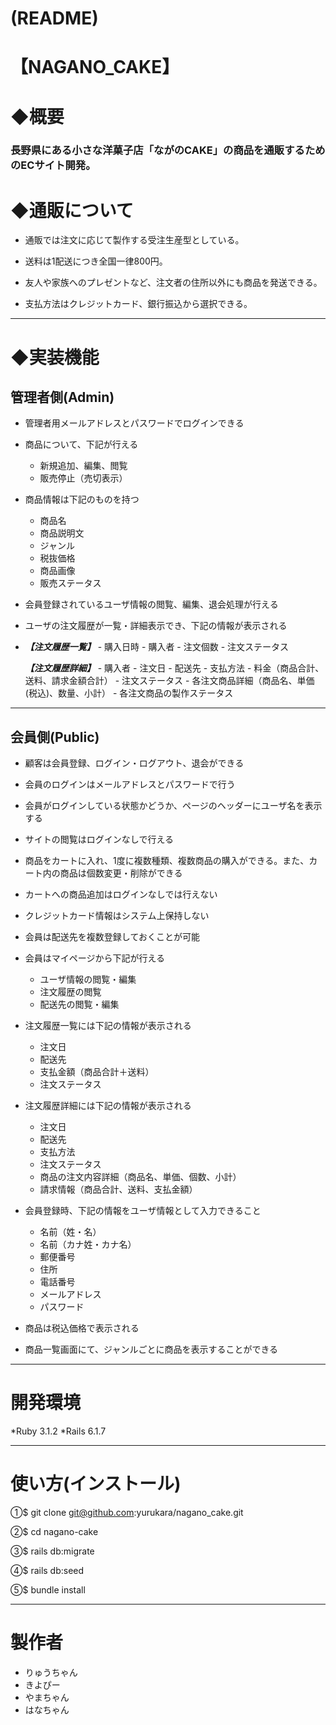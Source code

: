 # (README)





# 【NAGANO_CAKE】

# ◆概要
### 長野県にある小さな洋菓子店「ながのCAKE」の商品を通販するためのECサイト開発。

# ◆通販について

* 通販では注文に応じて製作する受注生産型としている。

* 送料は1配送につき全国一律800円。

* 友人や家族へのプレゼントなど、注文者の住所以外にも商品を発送できる。

* 支払方法はクレジットカード、銀行振込から選択できる。

___

# ◆実装機能
## 管理者側(Admin)

* 管理者用メールアドレスとパスワードでログインできる

* 商品について、下記が行える
    - 新規追加、編集、閲覧
    - 販売停止（売切表示）

* 商品情報は下記のものを持つ
    - 商品名
    - 商品説明文
    - ジャンル
    - 税抜価格
    - 商品画像
    - 販売ステータス

* 会員登録されているユーザ情報の閲覧、編集、退会処理が行える

* ユーザの注文履歴が一覧・詳細表示でき、下記の情報が表示される
* 
    ***【注文履歴一覧】***
      - 購入日時
      - 購入者
      - 注文個数
      - 注文ステータス

    ***【注文履歴詳細】***
      - 購入者
      - 注文日
      - 配送先
      - 支払方法
      - 料金（商品合計、送料、請求金額合計）
      - 注文ステータス
      - 各注文商品詳細（商品名、単価(税込)、数量、小計）
      - 各注文商品の製作ステータス
___
## 会員側(Public)

* 顧客は会員登録、ログイン・ログアウト、退会ができる

* 会員のログインはメールアドレスとパスワードで行う

* 会員がログインしている状態かどうか、ページのヘッダーにユーザ名を表示する

* サイトの閲覧はログインなしで行える

* 商品をカートに入れ、1度に複数種類、複数商品の購入ができる。また、カート内の商品は個数変更・削除ができる

* カートへの商品追加はログインなしでは行えない

* クレジットカード情報はシステム上保持しない

* 会員は配送先を複数登録しておくことが可能

* 会員はマイページから下記が行える
    - ユーザ情報の閲覧・編集
    - 注文履歴の閲覧
    - 配送先の閲覧・編集

* 注文履歴一覧には下記の情報が表示される
    - 注文日
    - 配送先
    - 支払金額（商品合計＋送料）
    - 注文ステータス


* 注文履歴詳細には下記の情報が表示される
    - 注文日
    - 配送先
    - 支払方法
    - 注文ステータス
    - 商品の注文内容詳細（商品名、単価、個数、小計）
    - 請求情報（商品合計、送料、支払金額）

* 会員登録時、下記の情報をユーザ情報として入力できること
    - 名前（姓・名）
    - 名前（カナ姓・カナ名）
    - 郵便番号
    - 住所
    - 電話番号
    - メールアドレス
    - パスワード

* 商品は税込価格で表示される

* 商品一覧画面にて、ジャンルごとに商品を表示することができる


___

# 開発環境

*Ruby 3.1.2
*Rails 6.1.7
___

# 使い方(インストール)

①$ git clone git@github.com:yurukara/nagano_cake.git

②$ cd nagano-cake

③$ rails db:migrate

④$ rails db:seed

⑤$ bundle install

___

# 製作者

* りゅうちゃん
* きよぴー
* やまちゃん
* はなちゃん

